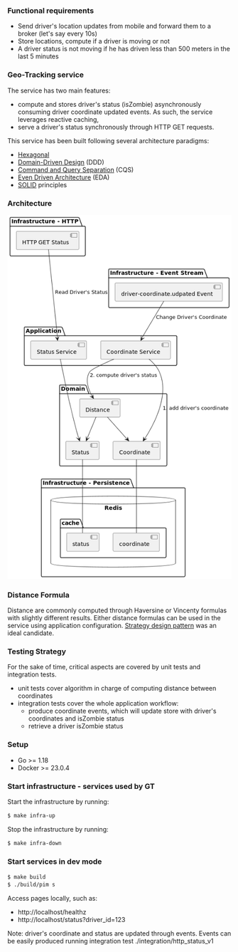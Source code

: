 ### Functional requirements

- Send driver's location updates from mobile and forward them to a broker (let's say every 10s)
- Store locations, compute if a driver is moving or not
- A driver status is not moving if he has driven less than 500 meters in the last 5 minutes

### Geo-Tracking service

The service has two main features:
- compute and stores driver's status (isZombie) asynchronously consuming driver coordinate updated events. As such, the service leverages reactive caching,
- serve a driver's status synchronously through HTTP GET requests.

This service has been built following several architecture paradigms:
- [Hexagonal](https://alistair.cockburn.us/hexagonal-architecture/)
- [Domain-Driven Design](https://martinfowler.com/bliki/DomainDrivenDesign.html) (DDD)
- [Command and Query Separation](https://martinfowler.com/bliki/CommandQuerySeparation.html) (CQS)
- [Even Driven Architecture](https://martinfowler.com/articles/201701-event-driven.html) (EDA)
- [SOLID](https://en.wikipedia.org/wiki/SOLID) principles

### Architecture

![C4 - components diagram](./docs/gt-app-components.png)

### Distance Formula

Distance are commonly computed through Haversine or Vincenty formulas with slightly different results. 
Either distance formulas can be used in the service using application configuration. [Strategy design pattern](https://en.wikipedia.org/wiki/Strategy_pattern) 
was an ideal candidate.

### Testing Strategy

For the sake of time, critical aspects are covered by unit tests and integration tests.
- unit tests cover algorithm in charge of computing distance between coordinates
- integration tests cover the whole application workflow: 
  - produce coordinate events, which will update store with driver's coordinates and isZombie status
  - retrieve a driver isZombie status

### Setup

- Go >= 1.18
- Docker >= 23.0.4

### Start infrastructure - services used by GT

Start the infrastructure by running:

```bash
$ make infra-up
```

Stop the infrastructure by running:
```bash
$ make infra-down
```

### Start services in dev mode

```bash
$ make build
$ ./build/pim s
```

Access pages locally, such as:
- http://localhost/healthz
- http://localhost/status?driver_id=123

Note: driver's coordinate and status are updated through events. 
Events can be easily produced running integration test ./integration/http_status_v1

